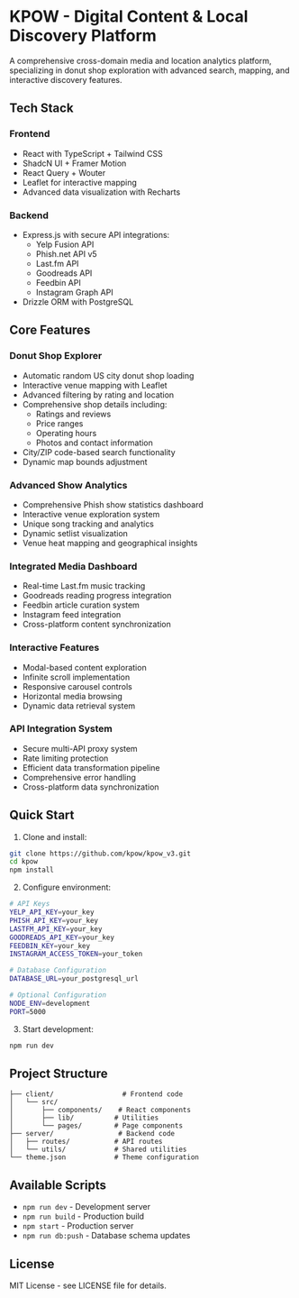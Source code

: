 # KPOW - Digital Content & Local Discovery Platform

A comprehensive cross-domain media and location analytics platform, specializing in donut shop exploration with advanced search, mapping, and interactive discovery features.

## Tech Stack

### Frontend
- React with TypeScript + Tailwind CSS
- ShadcN UI + Framer Motion
- React Query + Wouter
- Leaflet for interactive mapping
- Advanced data visualization with Recharts

### Backend
- Express.js with secure API integrations:
  - Yelp Fusion API
  - Phish.net API v5
  - Last.fm API
  - Goodreads API
  - Feedbin API
  - Instagram Graph API
- Drizzle ORM with PostgreSQL

## Core Features

### Donut Shop Explorer
- Automatic random US city donut shop loading
- Interactive venue mapping with Leaflet
- Advanced filtering by rating and location
- Comprehensive shop details including:
  - Ratings and reviews
  - Price ranges
  - Operating hours
  - Photos and contact information
- City/ZIP code-based search functionality
- Dynamic map bounds adjustment

### Advanced Show Analytics
- Comprehensive Phish show statistics dashboard
- Interactive venue exploration system
- Unique song tracking and analytics
- Dynamic setlist visualization
- Venue heat mapping and geographical insights

### Integrated Media Dashboard
- Real-time Last.fm music tracking
- Goodreads reading progress integration
- Feedbin article curation system
- Instagram feed integration
- Cross-platform content synchronization

### Interactive Features
- Modal-based content exploration
- Infinite scroll implementation
- Responsive carousel controls
- Horizontal media browsing
- Dynamic data retrieval system

### API Integration System
- Secure multi-API proxy system
- Rate limiting protection
- Efficient data transformation pipeline
- Comprehensive error handling
- Cross-platform data synchronization

## Quick Start

1. Clone and install:
```bash
git clone https://github.com/kpow/kpow_v3.git
cd kpow
npm install
```

2. Configure environment:
```bash
# API Keys
YELP_API_KEY=your_key
PHISH_API_KEY=your_key
LASTFM_API_KEY=your_key
GOODREADS_API_KEY=your_key
FEEDBIN_KEY=your_key
INSTAGRAM_ACCESS_TOKEN=your_token

# Database Configuration
DATABASE_URL=your_postgresql_url

# Optional Configuration
NODE_ENV=development
PORT=5000
```

3. Start development:
```bash
npm run dev
```

## Project Structure

```
├── client/                 # Frontend code
│   └── src/
│       ├── components/    # React components
│       ├── lib/          # Utilities
│       └── pages/        # Page components
├── server/                # Backend code
│   ├── routes/           # API routes
│   └── utils/            # Shared utilities
└── theme.json            # Theme configuration
```

## Available Scripts

- `npm run dev` - Development server
- `npm run build` - Production build
- `npm start` - Production server
- `npm run db:push` - Database schema updates

## License

MIT License - see LICENSE file for details.

